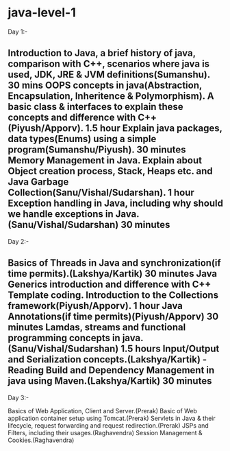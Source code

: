 ﻿# java-level-1
 
Day 1:-

Introduction to Java, a brief history of java, comparison with C++, scenarios where java is used, JDK, JRE & JVM definitions(Sumanshu). 30 mins
OOPS concepts in java(Abstraction, Encapsulation, Inheritence & Polymorphism). A basic class & interfaces to explain these concepts and difference with C++(Piyush/Apporv). 1.5 hour
Explain java packages, data types(Enums) using a simple program(Sumanshu/Piyush). 30 minutes
Memory Management in Java. Explain about Object creation process, Stack, Heaps etc. and Java Garbage Collection(Sanu/Vishal/Sudarshan). 1 hour 
Exception handling in Java, including why should we handle exceptions in Java.(Sanu/Vishal/Sudarshan) 30 minutes
----------------------------------------------------------------------------------
Day 2:-

Basics of Threads in Java and synchronization(if time permits).(Lakshya/Kartik) 30 minutes
Java Generics introduction and difference with C++ Template coding. Introduction to the Collections framework(Piyush/Apporv). 1 hour
Java Annotations(if time permits)(Piyush/Apporv) 30  minutes
Lamdas, streams and functional programming concepts in java.(Sanu/Vishal/Sudarshan) 1.5 hours
Input/Output and Serialization concepts.(Lakshya/Kartik) - Reading
Build and Dependency Management in java using Maven.(Lakshya/Kartik) 30 minutes
----------------------------------------------------------------------------------
Day 3:-

Basics of Web Application, Client and Server.(Prerak)
Basic of Web application container setup using Tomcat.(Prerak)
Servlets in Java & their lifecycle, request forwarding and request redirection.(Prerak)
JSPs and Filters, including their usages.(Raghavendra)
Session Management & Cookies.(Raghavendra)
